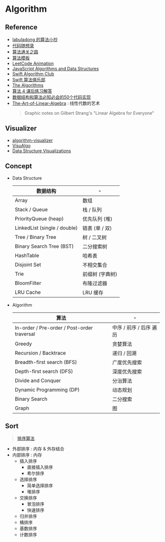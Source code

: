 # Algorithm

## Reference

- [labuladong 的算法小抄](https://github.com/labuladong/fucking-algorithm)
- [代码随想录](https://github.com/youngyangyang04/leetcode-master)
- [算法通关之路](https://github.com/azl397985856/leetcode)
- [算法模板](https://github.com/greyireland/algorithm-pattern)
- [LeetCode Animation](https://github.com/MisterBooo/LeetCodeAnimation)
- [JavaScript Algorithms and Data Structures](https://github.com/trekhleb/javascript-algorithms)
- [Swift Algorithm Club](https://github.com/raywenderlich/swift-algorithm-club)
- [Swift 算法俱乐部](https://github.com/KeithMorning/swift-algorithm-club-cn)
- [The Algorithms](https://the-algorithms.com)
- [算法 4 课后练习解答](https://github.com/jimmysuncpt/Algorithms)
- [数据结构和算法必知必会的50个代码实现](https://github.com/wangzheng0822/algo)
- [The-Art-of-Linear-Algebra](https://github.com/kenjihiranabe/The-Art-of-Linear-Algebra) : 线性代数的艺术
    > Graphic notes on Gilbert Strang's "Linear Algebra for Everyone"

## Visualizer

- [algorithm-visualizer](https://github.com/algorithm-visualizer/algorithm-visualizer)
- [VisuAlgo](http://visualgo.net/) 
- [Data Structure Visualizations](http://www.cs.usfca.edu/~galles/visualization/Algorithms.html)

## Concept

- Data Structure

    | 数据结构 | -
    | -- | --
    | Array                         | 数组
    | Stack / Queue                 | 栈 / 队列
    | PriorityQueue (heap)          | 优先队列 (堆)
    | LinkedList (single / double)  | 链表 (单 / 双)
    | Tree / Binary Tree            | 树 / 二叉树
    | Binary Search Tree (BST)      | 二分搜索树
    | HashTable                     | 哈希表
    | Disjoint Set                  | 不相交集合
    | Trie                          | 前缀树 (字典树)
    | BloomFilter                   | 布隆过滤器
    | LRU Cache                     | LRU 缓存

- Algorithm
    
    | 算法 | -
    | -- | --
    | In-order / Pre-order / Post-order traversal | 中序 / 前序 / 后序 遍历
    | Greedy                                      | 贪婪算法
    | Recursion / Backtrace                       | 递归 / 回溯
    | Breadth-first search (BFS)                  | 广度优先搜索
    | Depth-first search (DFS)                    | 深度优先搜索
    | Divide and Conquer                          | 分治算法
    | Dynamic Programming (DP)                    | 动态规划
    | Binary Search                               | 二分搜索
    | Graph                                       | 图

## Sort
> [排序算法](https://zh.wikipedia.org/wiki/%E6%8E%92%E5%BA%8F%E7%AE%97%E6%B3%95)

- 外部排序 : 内存 & 外存结合
- 内部排序 : 内存
    * 插入排序
        - 直接插入排序
        - 希尔排序
    * 选择排序
        - 简单选择排序
        - 堆排序
    * 交换排序
        - 冒泡排序
        - 快速排序
    * 归并排序
    * 桶排序
    * 基数排序
    * 计数排序